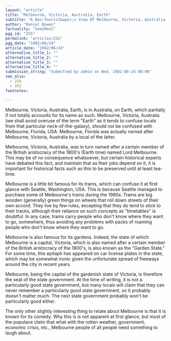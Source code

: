 ```yaml
---
layout: "article"
title: "Melbourne, Victoria, Australia, Earth"
subtitle: "A Non-Tourist&apos;s View Of Melbourne, Victoria, Australia, Earth"
author: "Daniel Bowen"
factuality: "SemiReal"
pgg_id: "2S5"
permalink: "articles/2S5"
pgg_date: "1992/06/24"
article_date: "1992/06/24"
alternative_title_1: ""
alternative_title_2: ""
alternative_title_3: ""
alternative_title_4: ""
submission_string: "Submitted by admin on Wed, 1992-06-24 00:00"
see_also:
  - 2S6
  - 1R1
footnotes: 

---
```

<div>
<p>Melbourne, Victoria, Australia, Earth, is in Australia, on Earth, which partially if not totally accounts for its name as such. Melbourne, Victoria, Australia (we shall avoid overuse of the term "Earth" as it tends to confuse locals from that particular neck-of-the-galaxy), should not be confused with Melbourne, Florida, USA. Melbourne, Florida was actually named after Melbourne, Victoria, Australia by a local of the latter.</p>
<p>Melbourne, Victoria, Australia, was in turn named after a certain member of the British aristocracy of the 1800's (Earth time) named Lord Melbourne. This may be of no consequence whatsoever, but certain historical experts have debated this fact, and maintain that as their jobs depend on it, it is important for historical facts such as this to be preserved until at least tea-time.</p>
<p>Melbourne is a little bit famous for its trams, which can confuse it at first glance with Seattle, Washington, USA. This is because Seattle managed to purchase some of Melbourne's trams during the 1980s. Trams are big wooden (generally) green things on wheels that roll down streets of their own accord. They live by few rules, excepting that they do tend to stick to their tracks, although their reliance on such concepts as "timetables" is doubtful. In any case, trams carry people who don't know where they want to go, somewhere, thus avoiding any problems with packs of roaming people who don't know where they want to go.</p>
<p>Melbourne is also famous for its gardens. Indeed, the state of which Melbourne is a capital, Victoria, which is also named after a certain member of the British aristocracy of the 1800's, is also known as the "Garden State." For some time, this epitaph has appeared on car license plates in the state, which may be somewhat ironic given the unfortunate spread of freeways around the city in recent years.</p>
<p>Melbourne, being the capital of the gardenish state of Victoria, is therefore the seat of the state government. At the time of writing, it is not a particularly good state government, but many locals will claim that they can never remember a particularly good state government, so it probably doesn't matter much. The next state government probably won't be particularly good either.</p>
<p>The only other slightly interesting thing to relate about Melbourne is that it is known for its comedy. Why this is is not apparent at first glance, but most of the populace claim that what with the rotten weather, government, economic crisis, etc., Melbourne people of all people need something to laugh about.</p>
</div>
